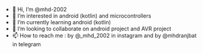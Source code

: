 - 👋 Hi, I’m @mhd-2002
- 👀 I’m interested in android (kotlin) and microcontrollers 
- 🌱 I’m currently learning android (kotlin)
- 💞️ I’m looking to collaborate on android project and AVR project
- 📫 How to reach me : by @_mhd_2002 in instagram and by @mhdranjbat in telegram 

<!---
mhd-2002/mhd-2002 is a ✨ special ✨ repository because its `README.md` (this file) appears on your GitHub profile.
You can click the Preview link to take a look at your changes.
--->
